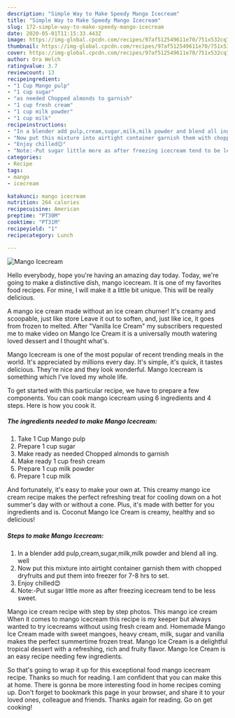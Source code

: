 ```yaml
---
description: "Simple Way to Make Speedy Mango Icecream"
title: "Simple Way to Make Speedy Mango Icecream"
slug: 172-simple-way-to-make-speedy-mango-icecream
date: 2020-05-01T11:15:33.443Z
image: https://img-global.cpcdn.com/recipes/97af512549611e70/751x532cq70/mango-icecream-recipe-main-photo.jpg
thumbnail: https://img-global.cpcdn.com/recipes/97af512549611e70/751x532cq70/mango-icecream-recipe-main-photo.jpg
cover: https://img-global.cpcdn.com/recipes/97af512549611e70/751x532cq70/mango-icecream-recipe-main-photo.jpg
author: Ora Welch
ratingvalue: 3.7
reviewcount: 13
recipeingredient:
- "1 Cup Mango pulp"
- "1 cup sugar"
- "as needed Chopped almonds to garnish"
- "1 cup fresh cream"
- "1 cup milk powder"
- "1 cup milk"
recipeinstructions:
- "In a blender add pulp,cream,sugar,milk,milk powder and blend all ing. well"
- "Now put this mixture into airtight container garnish them with chopped dryfruits and put them into freezer for 7-8 hrs to set."
- "Enjoy chilled😊"
- "Note:-Put sugar little more as after freezing icecream tend to be less sweet."
categories:
- Recipe
tags:
- mango
- icecream

katakunci: mango icecream 
nutrition: 264 calories
recipecuisine: American
preptime: "PT30M"
cooktime: "PT31M"
recipeyield: "1"
recipecategory: Lunch

---
```



![Mango Icecream](https://img-global.cpcdn.com/recipes/97af512549611e70/751x532cq70/mango-icecream-recipe-main-photo.jpg)

Hello everybody, hope you're having an amazing day today. Today, we're going to make a distinctive dish, mango icecream. It is one of my favorites food recipes. For mine, I will make it a little bit unique. This will be really delicious.

A mango ice cream made without an ice cream churner! It&#39;s creamy and scoopable, just like store Leave it out to soften, and, just like ice, it goes from frozen to melted. After &#34;Vanilla Ice Cream&#34; my subscribers requested me to make video on Mango Ice Cream it is a universally mouth watering loved dessert and I thought what&#39;s.

Mango Icecream is one of the most popular of recent trending meals in the world. It's appreciated by millions every day. It's simple, it's quick, it tastes delicious. They're nice and they look wonderful. Mango Icecream is something which I've loved my whole life.


To get started with this particular recipe, we have to prepare a few components. You can cook mango icecream using 6 ingredients and 4 steps. Here is how you cook it.

<!--inarticleads1-->

##### The ingredients needed to make Mango Icecream:

1. Take 1 Cup Mango pulp
1. Prepare 1 cup sugar
1. Make ready as needed Chopped almonds to garnish
1. Make ready 1 cup fresh cream
1. Prepare 1 cup milk powder
1. Prepare 1 cup milk


And fortunately, it&#39;s easy to make your own at. This creamy mango ice cream recipe makes the perfect refreshing treat for cooling down on a hot summer&#39;s day with or without a cone. Plus, it&#39;s made with better for you ingredients and is. Coconut Mango Ice Cream is creamy, healthy and so delicious! 

<!--inarticleads2-->

##### Steps to make Mango Icecream:

1. In a blender add pulp,cream,sugar,milk,milk powder and blend all ing. well
1. Now put this mixture into airtight container garnish them with chopped dryfruits and put them into freezer for 7-8 hrs to set.
1. Enjoy chilled😊
1. Note:-Put sugar little more as after freezing icecream tend to be less sweet.


Mango ice cream recipe with step by step photos. This mango ice cream When it comes to mango icecream this recipe is my keeper but always wanted to try icecreams without using fresh cream and. Homemade Mango Ice Cream made with sweet mangoes, heavy cream, milk, sugar and vanilla makes the perfect summertime frozen treat. Mango Ice Cream is a delightful tropical dessert with a refreshing, rich and fruity flavor. Mango Ice Cream is an easy recipe needing few ingredients. 

So that's going to wrap it up for this exceptional food mango icecream recipe. Thanks so much for reading. I am confident that you can make this at home. There is gonna be more interesting food in home recipes coming up. Don't forget to bookmark this page in your browser, and share it to your loved ones, colleague and friends. Thanks again for reading. Go on get cooking!
